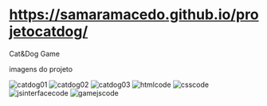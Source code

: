 # https://samaramacedo.github.io/projetocatdog/
Cat&Dog Game

imagens do projeto

![catdog01](https://user-images.githubusercontent.com/91075479/157223098-9800c9a2-1028-47fe-8cb8-bf3104179617.jpeg)
![catdog02](https://user-images.githubusercontent.com/91075479/157223117-7772203b-1f9e-4505-b6d3-785d2b1f3cc3.png)
![catdog03](https://user-images.githubusercontent.com/91075479/157223122-88c42ce5-85ce-45c3-8bda-85faeadbba78.png)
![htmlcode](https://user-images.githubusercontent.com/91075479/157223137-aea5fa33-b3e2-4904-900e-57d71e38db69.png)
![csscode](https://user-images.githubusercontent.com/91075479/157223147-099857e0-ef16-4ef0-9af2-de76b8389c5f.png)
![jsinterfacecode](https://user-images.githubusercontent.com/91075479/157223161-0c96958e-f91c-4be5-a798-4c41290ac970.png)
![gamejscode](https://user-images.githubusercontent.com/91075479/157223178-b398e863-e7d8-4b5f-a285-c48f0aa959ad.png)
